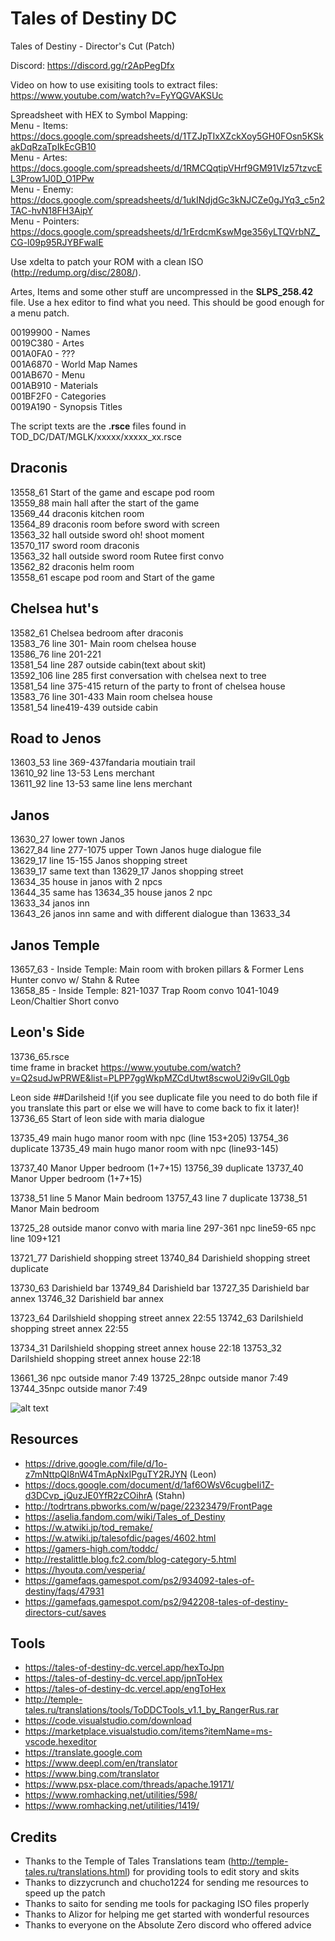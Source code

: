 # Tales of Destiny DC
Tales of Destiny - Director's Cut (Patch)

Discord: 
https://discord.gg/r2ApPegDfx 

Video on how to use exisiting tools to extract files:  
https://www.youtube.com/watch?v=FyYQGVAKSUc  

Spreadsheet with HEX to Symbol Mapping:  
Menu - Items: https://docs.google.com/spreadsheets/d/1TZJpTIxXZckXoy5GH0FOsn5KSkakDqRzaTpIkEcGB10  
Menu - Artes: https://docs.google.com/spreadsheets/d/1RMCQqtipVHrf9GM91VIz57tzvcEL3Prow1J0D_O1PPw  
Menu - Enemy: https://docs.google.com/spreadsheets/d/1ukINdjdGc3kNJCZe0gJYq3_c5n2TAC-hvN18FH3AipY  
Menu - Pointers: https://docs.google.com/spreadsheets/d/1rErdcmKswMge356yLTQVrbNZ_CG-l09p95RJYBFwalE  

Use xdelta to patch your ROM with a clean ISO (http://redump.org/disc/2808/).  

Artes, Items and some other stuff are uncompressed in the **SLPS_258.42** file.  Use a hex editor to find what you need.  This should be good enough for a menu patch.  

00199900 - Names  
0019C380 - Artes  
001A0FA0 - ???  
001A6870 - World Map Names  
001AB670 - Menu  
001AB910 - Materials  
001BF2F0 - Categories  
0019A190 - Synopsis Titles  

The script texts are the **.rsce** files found in TOD_DC/DAT/MGLK/xxxxx/xxxxx_xx.rsce  

## Draconis
13558_61  Start of the game and escape pod room  
13559_88  main hall after the start of the game  
13569_44  draconis kitchen room  
13564_89  draconis room before sword with screen  
13563_32 hall outside sword oh! shoot moment  
13570_117 sword room draconis  
13563_32 hall outside sword room Rutee first convo  
13562_82 draconis helm room  
13558_61  escape pod room and Start of the game  

## Chelsea hut's
13582_61 Chelsea bedroom after draconis  
13583_76  line 301- Main room chelsea house  
13586_76 line 201-221  
13581_54 line 287  outside cabin(text about skit)  
13592_106 line 285 first conversation with chelsea next to tree  
13581_54 line 375-415 return of the party to front of chelsea house  
13583_76 line 301-433 Main room chelsea house  
13581_54 line419-439 outside cabin  

## Road to Jenos
13603_53 line 369-437fandaria moutiain trail  
13610_92 line 13-53 Lens merchant  
13611_92 line 13-53 same line lens merchant  

## Janos
13630_27  lower town Janos  
13627_84  line 277-1075 upper Town Janos huge dialogue file  
13629_17  line 15-155 Janos shopping street  
13639_17  same text than 13629_17 Janos shopping street  
13634_35 house in janos with 2 npcs  
13644_35 same has 13634_35 house janos 2 npc  
13633_34 janos inn  
13643_26 janos inn same and with different dialogue than 13633_34  

## Janos Temple
13657_63 - Inside Temple: Main room with broken pillars & Former Lens Hunter convo w/ Stahn & Rutee  
13658_85 - Inside Temple: 821-1037 Trap Room convo 1041-1049 Leon/Chaltier Short convo  

## Leon's Side
13736_65.rsce  
time frame in bracket 
https://www.youtube.com/watch?v=Q2sudJwPRWE&list=PLPP7ggWkpMZCdUtwt8scwoU2i9vGlL0gb

Leon side
##Darilsheid
!(if you see duplicate file you need to do both file if you translate this part or else we will have to come back to fix it later)!
13736_65 Start of leon side with maria dialogue
 
13735_49 main hugo manor room with npc  (line 153+205)
13754_36 duplicate 13735_49 main hugo manor room with npc (line93-145)

13737_40 Manor Upper bedroom (1+7+15)
13756_39 duplicate 13737_40 Manor Upper bedroom (1+7+15)

13738_51 line 5 Manor Main bedroom 
13757_43 line 7 duplicate 13738_51 Manor Main bedroom

13725_28 outside manor convo with maria line 297-361
  npc line59-65
  npc line 109+121

13721_77 Darishield shopping street 
13740_84 Darishield shopping street duplicate

13730_63 Darishield bar 
13749_84 Darishield bar
13727_35 Darishield bar annex
13746_32 Darishield bar annex

13723_64 Darilshield shopping street annex 22:55
13742_63 Darilshield shopping street annex 22:55

13734_31 Darilshield shopping street annex house 22:18
13753_32 Darilshield shopping street annex house 22:18


13661_36 npc outside manor 7:49
13725_28npc outside manor   7:49
13744_35npc outside manor  7:49

![alt text](https://raw.githubusercontent.com/pnvnd/Tales-of-Destiny-DC/master/menu_patch.png "Sample menu patch.")


## Resources
- https://drive.google.com/file/d/1o-z7mNttpQI8nW4TmApNxIPguTY2RJYN (Leon)
- https://docs.google.com/document/d/1af6OWsV6cugbeIi1Z-d3DCvp_jQuzJE0YfR2zCOihrA (Stahn)
- http://todrtrans.pbworks.com/w/page/22323479/FrontPage
- https://aselia.fandom.com/wiki/Tales_of_Destiny
- https://w.atwiki.jp/tod_remake/
- https://w.atwiki.jp/talesofdic/pages/4602.html
- https://gamers-high.com/toddc/
- http://restalittle.blog.fc2.com/blog-category-5.html
- https://hyouta.com/vesperia/
- https://gamefaqs.gamespot.com/ps2/934092-tales-of-destiny/faqs/47931
- https://gamefaqs.gamespot.com/ps2/942208-tales-of-destiny-directors-cut/saves

## Tools
- https://tales-of-destiny-dc.vercel.app/hexToJpn
- https://tales-of-destiny-dc.vercel.app/jpnToHex
- https://tales-of-destiny-dc.vercel.app/engToHex
- http://temple-tales.ru/translations/tools/ToDDCTools_v1.1_by_RangerRus.rar
- https://code.visualstudio.com/download
- https://marketplace.visualstudio.com/items?itemName=ms-vscode.hexeditor
- https://translate.google.com
- https://www.deepl.com/en/translator
- https://www.bing.com/translator
- https://www.psx-place.com/threads/apache.19171/
- https://www.romhacking.net/utilities/598/
- https://www.romhacking.net/utilities/1419/

## Credits
- Thanks to the Temple of Tales Translations team (http://temple-tales.ru/translations.html) for providing tools to edit story and skits
- Thanks to dizzycrunch and chucho1224 for sending me resources to speed up the patch
- Thanks to saito for sending me tools for packaging ISO files properly
- Thanks to Alizor for helping me get started with wonderful resources
- Thanks to everyone on the Absolute Zero discord who offered advice
